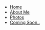 <!DOCTYPE html>
<html lang="en">
<head>
        <title>joshua-maritnez95.github.io</title>
        <meta charset="utf-8">
        <meta name="viewport" content="width=device-width, initial-scale=1">
        <link rel = "stylesheet" href = "../css/bootstrap.min.css">
        <link rel = "stylesheet" href = "styles.css">
</head>
<body>
<!-- Grey with black text -->
<nav class="navbar navbar-expand-sm bg-dark navbar-dark">
        <ul class="navbar-nav">
          <li class="nav-item active">
            <a class="nav-link" href="index.html">Home</a>
          </li>
          <li class="nav-item">
            <a class="nav-link" href="page2.html">About Me</a>
          </li>
          <li class="nav-item">
            <a class="nav-link" href="page3.html">Photos</a>
          </li>
          <li class="nav-item">
            <a class="nav-link disabled" href="#">Coming Soon..</a>
          </li>
        </ul>
</nav>
      
</body>
</html>